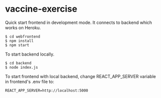 # vaccine-exercise

Quick start frontend in development mode. It connects to backend which works on Heroku.
```
$ cd webfrontend
$ npm install
$ npm start
```

To start backend locally.
```
$ cd backend
$ node index.js
```
To start frontend with local backend, change REACT_APP_SERVER variable in frontend's .env file to:
```
REACT_APP_SERVER=http://localhost:5000
```
